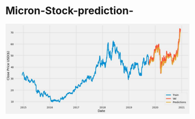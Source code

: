 # Micron-Stock-prediction-
![](https://github.com/gladieschanggoodluck/Micron-Stock-prediction-/blob/main/131890104_10159146306009201_8196262207820514724_o.jpg)
